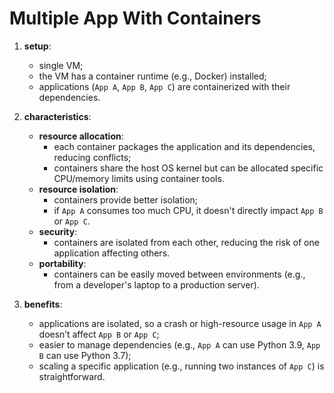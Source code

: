 # Multiple App With Containers

1. **setup**:
   - single VM;
   - the VM has a container runtime (e.g., Docker) installed;
   - applications (`App A`, `App B`, `App C`) are containerized with their dependencies.

2. **characteristics**:
   - **resource allocation**:
     - each container packages the application and its dependencies, reducing conflicts;
     - containers share the host OS kernel but can be allocated specific CPU/memory limits using container tools.
   - **resource isolation**:
     - containers provide better isolation;
     - if `App A` consumes too much CPU, it doesn't directly impact `App B` or `App C`.
   - **security**:
     - containers are isolated from each other, reducing the risk of one application affecting others.
   - **portability**:
     - containers can be easily moved between environments (e.g., from a developer's laptop to a production server).

3. **benefits**:
   - applications are isolated, so a crash or high-resource usage in `App A` doesn’t affect `App B` or `App C`;
   - easier to manage dependencies (e.g., `App A` can use Python 3.9, `App B` can use Python 3.7);
   - scaling a specific application (e.g., running two instances of `App C`) is straightforward.
